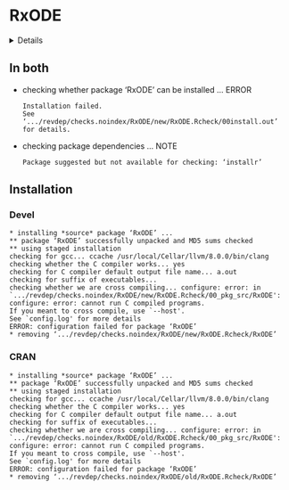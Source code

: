 # RxODE

<details>

* Version: 0.9.0-8
* Source code: https://github.com/cran/RxODE
* URL: https://nlmixrdevelopment.github.io/RxODE/
* BugReports: https://github.com/nlmixrdevelopment/RxODE/issues
* Date/Publication: 2019-06-21 08:20:35 UTC
* Number of recursive dependencies: 114

Run `revdep_details(,"RxODE")` for more info

</details>

## In both

*   checking whether package ‘RxODE’ can be installed ... ERROR
    ```
    Installation failed.
    See ‘.../revdep/checks.noindex/RxODE/new/RxODE.Rcheck/00install.out’ for details.
    ```

*   checking package dependencies ... NOTE
    ```
    Package suggested but not available for checking: ‘installr’
    ```

## Installation

### Devel

```
* installing *source* package ‘RxODE’ ...
** package ‘RxODE’ successfully unpacked and MD5 sums checked
** using staged installation
checking for gcc... ccache /usr/local/Cellar/llvm/8.0.0/bin/clang
checking whether the C compiler works... yes
checking for C compiler default output file name... a.out
checking for suffix of executables... 
checking whether we are cross compiling... configure: error: in `.../revdep/checks.noindex/RxODE/new/RxODE.Rcheck/00_pkg_src/RxODE':
configure: error: cannot run C compiled programs.
If you meant to cross compile, use `--host'.
See `config.log' for more details
ERROR: configuration failed for package ‘RxODE’
* removing ‘.../revdep/checks.noindex/RxODE/new/RxODE.Rcheck/RxODE’

```
### CRAN

```
* installing *source* package ‘RxODE’ ...
** package ‘RxODE’ successfully unpacked and MD5 sums checked
** using staged installation
checking for gcc... ccache /usr/local/Cellar/llvm/8.0.0/bin/clang
checking whether the C compiler works... yes
checking for C compiler default output file name... a.out
checking for suffix of executables... 
checking whether we are cross compiling... configure: error: in `.../revdep/checks.noindex/RxODE/old/RxODE.Rcheck/00_pkg_src/RxODE':
configure: error: cannot run C compiled programs.
If you meant to cross compile, use `--host'.
See `config.log' for more details
ERROR: configuration failed for package ‘RxODE’
* removing ‘.../revdep/checks.noindex/RxODE/old/RxODE.Rcheck/RxODE’

```
